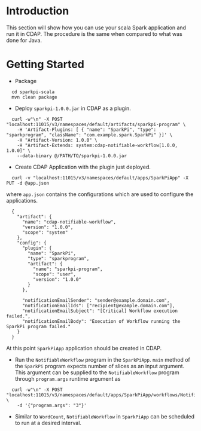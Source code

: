 
# Introduction

This section will show how you can use your scala Spark application and run it in CDAP. 
The procedure is the same when compared to what was done for Java. 

# Getting Started

- Package

```
  cd sparkpi-scala
  mvn clean package
```

- Deploy `sparkpi-1.0.0.jar` in CDAP as a plugin.

```
  curl -w"\n" -X POST "localhost:11015/v3/namespaces/default/artifacts/sparkpi-program" \
    -H 'Artifact-Plugins: [ { "name": "SparkPi", "type": "sparkprogram", "className": "com.example.spark.SparkPi" }]' \
    -H "Artifact-Version: 1.0.0" \
    -H "Artifact-Extends: system:cdap-notifiable-workflow[1.0.0, 1.0.0]" \
    --data-binary @/PATH/TO/sparkpi-1.0.0.jar
```

- Create CDAP Application with the plugin just deployed.

```
  curl -v "localhost:11015/v3/namespaces/default/apps/SparkPiApp" -X PUT -d @app.json
```

where `app.json` contains the configurations which are used to configure the applications.

```
  {
    "artifact": {
      "name": "cdap-notifiable-workflow",
      "version": "1.0.0",
      "scope": "system"
    },
    "config": {
      "plugin": {
        "name": "SparkPi",
        "type": "sparkprogram",
        "artifact": {
          "name": "sparkpi-program",
          "scope": "user",
          "version": "1.0.0"
        }
      },

      "notificationEmailSender": "sender@example.domain.com",
      "notificationEmailIds": ["recipient@example.domain.com"],
      "notificationEmailSubject": "[Critical] Workflow execution failed.",
      "notificationEmailBody": "Execution of Workflow running the SparkPi program failed."
    }
  }
```

At this point `SparkPiApp` application should be created in CDAP.

- Run the `NotifiableWorkflow` program in the `SparkPiApp`. `main` method of the `SparkPi` program
expects number of slices as an input argument. This argument can be supplied to the `NotifiableWorkflow` program
through `program.args` runtime argument as

```
  curl -w"\n" -X POST "localhost:11015/v3/namespaces/default/apps/SparkPiApp/workflows/NotifiableWorkflow/start" \
    -d '{"program.args": "3"}'
```

- Similar to `WordCount`, `NotifiableWorkflow` in `SparkPiApp` can be scheduled to run at a desired interval.

